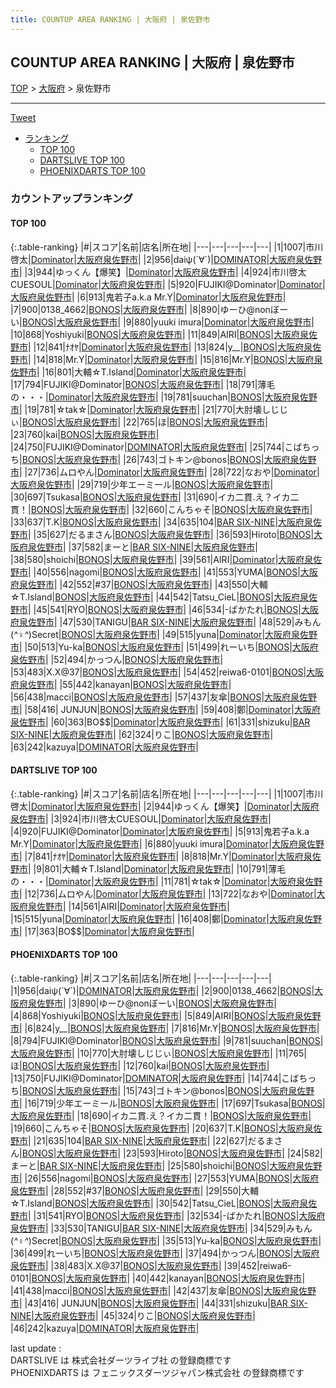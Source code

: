 ```yaml
---
title: COUNTUP AREA RANKING | 大阪府 | 泉佐野市
---
```

## COUNTUP AREA RANKING | 大阪府 | 泉佐野市

[TOP](/darts/rank/) > [大阪府](/darts/rank/大阪府/) > 泉佐野市

___

<a href="https://twitter.com/share?ref_src=twsrc%5Etfw" data-text="COUNTUP AREA RANKING | 大阪府泉佐野市" class="twitter-share-button" data-hashtags="DARTSLIVE,PHOENIXDARTS,darts,ダーツ" data-show-count="false">Tweet</a>

* [ランキング](#カウントアップランキング)
    * [TOP 100](#top-100)
    * [DARTSLIVE TOP 100](#dartslive-top-100)
    * [PHOENIXDARTS TOP 100](#phoenixdarts-top-100)

### カウントアップランキング

#### TOP 100



{:.table-ranking}
|#|スコア|名前|店名|所在地|
|---|---|---|---|---|
|1|1007|<span class="rank-name-dl">市川啓太</span>|<a href="https://search.dartslive.com/jp/shop/dcc9248ca80ffb6c5f9f3321c1147265">Dominator</a>|<a href="/darts/rank/大阪府/泉佐野市">大阪府泉佐野市</a>|
|2|956|<span class="rank-name-pd">daiψ(`∀´)</span>|<a href="https://vs.phoenixdarts.com/jp/shop/shopDetailInfo/s_81066?s_seq=81066">DOMINATOR</a>|<a href="/darts/rank/大阪府/泉佐野市">大阪府泉佐野市</a>|
|3|944|<span class="rank-name-dl">ゆっくん【爆笑】</span>|<a href="https://search.dartslive.com/jp/shop/dcc9248ca80ffb6c5f9f3321c1147265">Dominator</a>|<a href="/darts/rank/大阪府/泉佐野市">大阪府泉佐野市</a>|
|4|924|<span class="rank-name-dl">市川啓太CUESOUL</span>|<a href="https://search.dartslive.com/jp/shop/dcc9248ca80ffb6c5f9f3321c1147265">Dominator</a>|<a href="/darts/rank/大阪府/泉佐野市">大阪府泉佐野市</a>|
|5|920|<span class="rank-name-dl">FUJIKI@Dominator</span>|<a href="https://search.dartslive.com/jp/shop/dcc9248ca80ffb6c5f9f3321c1147265">Dominator</a>|<a href="/darts/rank/大阪府/泉佐野市">大阪府泉佐野市</a>|
|6|913|<span class="rank-name-dl">鬼若子a.k.a Mr.Y</span>|<a href="https://search.dartslive.com/jp/shop/dcc9248ca80ffb6c5f9f3321c1147265">Dominator</a>|<a href="/darts/rank/大阪府/泉佐野市">大阪府泉佐野市</a>|
|7|900|<span class="rank-name-pd">0138_4662</span>|<a href="https://vs.phoenixdarts.com/jp/shop/shopDetailInfo/s_61454?s_seq=61454">BONOS</a>|<a href="/darts/rank/大阪府/泉佐野市">大阪府泉佐野市</a>|
|8|890|<span class="rank-name-pd">ゆーひ@nonぼーい</span>|<a href="https://vs.phoenixdarts.com/jp/shop/shopDetailInfo/s_61454?s_seq=61454">BONOS</a>|<a href="/darts/rank/大阪府/泉佐野市">大阪府泉佐野市</a>|
|9|880|<span class="rank-name-dl">yuuki imura</span>|<a href="https://search.dartslive.com/jp/shop/dcc9248ca80ffb6c5f9f3321c1147265">Dominator</a>|<a href="/darts/rank/大阪府/泉佐野市">大阪府泉佐野市</a>|
|10|868|<span class="rank-name-pd">Yoshiyuki</span>|<a href="https://vs.phoenixdarts.com/jp/shop/shopDetailInfo/s_61454?s_seq=61454">BONOS</a>|<a href="/darts/rank/大阪府/泉佐野市">大阪府泉佐野市</a>|
|11|849|<span class="rank-name-pd">AIRI</span>|<a href="https://vs.phoenixdarts.com/jp/shop/shopDetailInfo/s_61454?s_seq=61454">BONOS</a>|<a href="/darts/rank/大阪府/泉佐野市">大阪府泉佐野市</a>|
|12|841|<span class="rank-name-dl">ﾅｵﾔ</span>|<a href="https://search.dartslive.com/jp/shop/dcc9248ca80ffb6c5f9f3321c1147265">Dominator</a>|<a href="/darts/rank/大阪府/泉佐野市">大阪府泉佐野市</a>|
|13|824|<span class="rank-name-pd">y__</span>|<a href="https://vs.phoenixdarts.com/jp/shop/shopDetailInfo/s_61454?s_seq=61454">BONOS</a>|<a href="/darts/rank/大阪府/泉佐野市">大阪府泉佐野市</a>|
|14|818|<span class="rank-name-dl">Mr.Y</span>|<a href="https://search.dartslive.com/jp/shop/dcc9248ca80ffb6c5f9f3321c1147265">Dominator</a>|<a href="/darts/rank/大阪府/泉佐野市">大阪府泉佐野市</a>|
|15|816|<span class="rank-name-pd">Mr.Y</span>|<a href="https://vs.phoenixdarts.com/jp/shop/shopDetailInfo/s_61454?s_seq=61454">BONOS</a>|<a href="/darts/rank/大阪府/泉佐野市">大阪府泉佐野市</a>|
|16|801|<span class="rank-name-dl">大輔☆T.Island</span>|<a href="https://search.dartslive.com/jp/shop/dcc9248ca80ffb6c5f9f3321c1147265">Dominator</a>|<a href="/darts/rank/大阪府/泉佐野市">大阪府泉佐野市</a>|
|17|794|<span class="rank-name-pd">FUJIKI@Dominator</span>|<a href="https://vs.phoenixdarts.com/jp/shop/shopDetailInfo/s_61454?s_seq=61454">BONOS</a>|<a href="/darts/rank/大阪府/泉佐野市">大阪府泉佐野市</a>|
|18|791|<span class="rank-name-dl">薄毛の・・・</span>|<a href="https://search.dartslive.com/jp/shop/dcc9248ca80ffb6c5f9f3321c1147265">Dominator</a>|<a href="/darts/rank/大阪府/泉佐野市">大阪府泉佐野市</a>|
|19|781|<span class="rank-name-pd">suuchan</span>|<a href="https://vs.phoenixdarts.com/jp/shop/shopDetailInfo/s_61454?s_seq=61454">BONOS</a>|<a href="/darts/rank/大阪府/泉佐野市">大阪府泉佐野市</a>|
|19|781|<span class="rank-name-dl">☆tak☆</span>|<a href="https://search.dartslive.com/jp/shop/dcc9248ca80ffb6c5f9f3321c1147265">Dominator</a>|<a href="/darts/rank/大阪府/泉佐野市">大阪府泉佐野市</a>|
|21|770|<span class="rank-name-pd">大肘壊しじじぃ</span>|<a href="https://vs.phoenixdarts.com/jp/shop/shopDetailInfo/s_61454?s_seq=61454">BONOS</a>|<a href="/darts/rank/大阪府/泉佐野市">大阪府泉佐野市</a>|
|22|765|<span class="rank-name-pd">ほ</span>|<a href="https://vs.phoenixdarts.com/jp/shop/shopDetailInfo/s_61454?s_seq=61454">BONOS</a>|<a href="/darts/rank/大阪府/泉佐野市">大阪府泉佐野市</a>|
|23|760|<span class="rank-name-pd">kai</span>|<a href="https://vs.phoenixdarts.com/jp/shop/shopDetailInfo/s_61454?s_seq=61454">BONOS</a>|<a href="/darts/rank/大阪府/泉佐野市">大阪府泉佐野市</a>|
|24|750|<span class="rank-name-pd">FUJIKI@Dominator</span>|<a href="https://vs.phoenixdarts.com/jp/shop/shopDetailInfo/s_81066?s_seq=81066">DOMINATOR</a>|<a href="/darts/rank/大阪府/泉佐野市">大阪府泉佐野市</a>|
|25|744|<span class="rank-name-pd">こばちっち</span>|<a href="https://vs.phoenixdarts.com/jp/shop/shopDetailInfo/s_61454?s_seq=61454">BONOS</a>|<a href="/darts/rank/大阪府/泉佐野市">大阪府泉佐野市</a>|
|26|743|<span class="rank-name-pd">ゴトキン@bonos</span>|<a href="https://vs.phoenixdarts.com/jp/shop/shopDetailInfo/s_61454?s_seq=61454">BONOS</a>|<a href="/darts/rank/大阪府/泉佐野市">大阪府泉佐野市</a>|
|27|736|<span class="rank-name-dl">ムロやん</span>|<a href="https://search.dartslive.com/jp/shop/dcc9248ca80ffb6c5f9f3321c1147265">Dominator</a>|<a href="/darts/rank/大阪府/泉佐野市">大阪府泉佐野市</a>|
|28|722|<span class="rank-name-dl">なおや</span>|<a href="https://search.dartslive.com/jp/shop/dcc9248ca80ffb6c5f9f3321c1147265">Dominator</a>|<a href="/darts/rank/大阪府/泉佐野市">大阪府泉佐野市</a>|
|29|719|<span class="rank-name-pd">少年エーミール</span>|<a href="https://vs.phoenixdarts.com/jp/shop/shopDetailInfo/s_61454?s_seq=61454">BONOS</a>|<a href="/darts/rank/大阪府/泉佐野市">大阪府泉佐野市</a>|
|30|697|<span class="rank-name-pd">Tsukasa</span>|<a href="https://vs.phoenixdarts.com/jp/shop/shopDetailInfo/s_61454?s_seq=61454">BONOS</a>|<a href="/darts/rank/大阪府/泉佐野市">大阪府泉佐野市</a>|
|31|690|<span class="rank-name-pd">イカ二貫.え？イカ二貫！</span>|<a href="https://vs.phoenixdarts.com/jp/shop/shopDetailInfo/s_61454?s_seq=61454">BONOS</a>|<a href="/darts/rank/大阪府/泉佐野市">大阪府泉佐野市</a>|
|32|660|<span class="rank-name-pd">こんちゃそ</span>|<a href="https://vs.phoenixdarts.com/jp/shop/shopDetailInfo/s_61454?s_seq=61454">BONOS</a>|<a href="/darts/rank/大阪府/泉佐野市">大阪府泉佐野市</a>|
|33|637|<span class="rank-name-pd">T.K</span>|<a href="https://vs.phoenixdarts.com/jp/shop/shopDetailInfo/s_61454?s_seq=61454">BONOS</a>|<a href="/darts/rank/大阪府/泉佐野市">大阪府泉佐野市</a>|
|34|635|<span class="rank-name-pd">104</span>|<a href="https://vs.phoenixdarts.com/jp/shop/shopDetailInfo/s_80678?s_seq=80678">BAR SIX-NINE</a>|<a href="/darts/rank/大阪府/泉佐野市">大阪府泉佐野市</a>|
|35|627|<span class="rank-name-pd">だるまさん</span>|<a href="https://vs.phoenixdarts.com/jp/shop/shopDetailInfo/s_61454?s_seq=61454">BONOS</a>|<a href="/darts/rank/大阪府/泉佐野市">大阪府泉佐野市</a>|
|36|593|<span class="rank-name-pd">Hiroto</span>|<a href="https://vs.phoenixdarts.com/jp/shop/shopDetailInfo/s_61454?s_seq=61454">BONOS</a>|<a href="/darts/rank/大阪府/泉佐野市">大阪府泉佐野市</a>|
|37|582|<span class="rank-name-pd">まーと</span>|<a href="https://vs.phoenixdarts.com/jp/shop/shopDetailInfo/s_80678?s_seq=80678">BAR SIX-NINE</a>|<a href="/darts/rank/大阪府/泉佐野市">大阪府泉佐野市</a>|
|38|580|<span class="rank-name-pd">shoichi</span>|<a href="https://vs.phoenixdarts.com/jp/shop/shopDetailInfo/s_61454?s_seq=61454">BONOS</a>|<a href="/darts/rank/大阪府/泉佐野市">大阪府泉佐野市</a>|
|39|561|<span class="rank-name-dl">AIRI</span>|<a href="https://search.dartslive.com/jp/shop/dcc9248ca80ffb6c5f9f3321c1147265">Dominator</a>|<a href="/darts/rank/大阪府/泉佐野市">大阪府泉佐野市</a>|
|40|556|<span class="rank-name-pd">nagomi</span>|<a href="https://vs.phoenixdarts.com/jp/shop/shopDetailInfo/s_61454?s_seq=61454">BONOS</a>|<a href="/darts/rank/大阪府/泉佐野市">大阪府泉佐野市</a>|
|41|553|<span class="rank-name-pd">YUMA</span>|<a href="https://vs.phoenixdarts.com/jp/shop/shopDetailInfo/s_61454?s_seq=61454">BONOS</a>|<a href="/darts/rank/大阪府/泉佐野市">大阪府泉佐野市</a>|
|42|552|<span class="rank-name-pd">#37</span>|<a href="https://vs.phoenixdarts.com/jp/shop/shopDetailInfo/s_61454?s_seq=61454">BONOS</a>|<a href="/darts/rank/大阪府/泉佐野市">大阪府泉佐野市</a>|
|43|550|<span class="rank-name-pd">大輔☆T.Island</span>|<a href="https://vs.phoenixdarts.com/jp/shop/shopDetailInfo/s_61454?s_seq=61454">BONOS</a>|<a href="/darts/rank/大阪府/泉佐野市">大阪府泉佐野市</a>|
|44|542|<span class="rank-name-pd">Tatsu_CieL</span>|<a href="https://vs.phoenixdarts.com/jp/shop/shopDetailInfo/s_61454?s_seq=61454">BONOS</a>|<a href="/darts/rank/大阪府/泉佐野市">大阪府泉佐野市</a>|
|45|541|<span class="rank-name-pd">RYO</span>|<a href="https://vs.phoenixdarts.com/jp/shop/shopDetailInfo/s_61454?s_seq=61454">BONOS</a>|<a href="/darts/rank/大阪府/泉佐野市">大阪府泉佐野市</a>|
|46|534|<span class="rank-name-pd">-ばかたれ</span>|<a href="https://vs.phoenixdarts.com/jp/shop/shopDetailInfo/s_61454?s_seq=61454">BONOS</a>|<a href="/darts/rank/大阪府/泉佐野市">大阪府泉佐野市</a>|
|47|530|<span class="rank-name-pd">TANIGU</span>|<a href="https://vs.phoenixdarts.com/jp/shop/shopDetailInfo/s_80678?s_seq=80678">BAR SIX-NINE</a>|<a href="/darts/rank/大阪府/泉佐野市">大阪府泉佐野市</a>|
|48|529|<span class="rank-name-pd">みもん(*^♀︎^*)Secret</span>|<a href="https://vs.phoenixdarts.com/jp/shop/shopDetailInfo/s_61454?s_seq=61454">BONOS</a>|<a href="/darts/rank/大阪府/泉佐野市">大阪府泉佐野市</a>|
|49|515|<span class="rank-name-dl">yuna</span>|<a href="https://search.dartslive.com/jp/shop/dcc9248ca80ffb6c5f9f3321c1147265">Dominator</a>|<a href="/darts/rank/大阪府/泉佐野市">大阪府泉佐野市</a>|
|50|513|<span class="rank-name-pd">Yu-ka</span>|<a href="https://vs.phoenixdarts.com/jp/shop/shopDetailInfo/s_61454?s_seq=61454">BONOS</a>|<a href="/darts/rank/大阪府/泉佐野市">大阪府泉佐野市</a>|
|51|499|<span class="rank-name-pd">れーいち</span>|<a href="https://vs.phoenixdarts.com/jp/shop/shopDetailInfo/s_61454?s_seq=61454">BONOS</a>|<a href="/darts/rank/大阪府/泉佐野市">大阪府泉佐野市</a>|
|52|494|<span class="rank-name-pd">かっつん</span>|<a href="https://vs.phoenixdarts.com/jp/shop/shopDetailInfo/s_61454?s_seq=61454">BONOS</a>|<a href="/darts/rank/大阪府/泉佐野市">大阪府泉佐野市</a>|
|53|483|<span class="rank-name-pd">X.X@37</span>|<a href="https://vs.phoenixdarts.com/jp/shop/shopDetailInfo/s_61454?s_seq=61454">BONOS</a>|<a href="/darts/rank/大阪府/泉佐野市">大阪府泉佐野市</a>|
|54|452|<span class="rank-name-pd">reiwa6-0101</span>|<a href="https://vs.phoenixdarts.com/jp/shop/shopDetailInfo/s_61454?s_seq=61454">BONOS</a>|<a href="/darts/rank/大阪府/泉佐野市">大阪府泉佐野市</a>|
|55|442|<span class="rank-name-pd">kanayan</span>|<a href="https://vs.phoenixdarts.com/jp/shop/shopDetailInfo/s_61454?s_seq=61454">BONOS</a>|<a href="/darts/rank/大阪府/泉佐野市">大阪府泉佐野市</a>|
|56|438|<span class="rank-name-pd">macci</span>|<a href="https://vs.phoenixdarts.com/jp/shop/shopDetailInfo/s_61454?s_seq=61454">BONOS</a>|<a href="/darts/rank/大阪府/泉佐野市">大阪府泉佐野市</a>|
|57|437|<span class="rank-name-pd">友傘</span>|<a href="https://vs.phoenixdarts.com/jp/shop/shopDetailInfo/s_61454?s_seq=61454">BONOS</a>|<a href="/darts/rank/大阪府/泉佐野市">大阪府泉佐野市</a>|
|58|416|<span class="rank-name-pd">    JUNJUN</span>|<a href="https://vs.phoenixdarts.com/jp/shop/shopDetailInfo/s_61454?s_seq=61454">BONOS</a>|<a href="/darts/rank/大阪府/泉佐野市">大阪府泉佐野市</a>|
|59|408|<span class="rank-name-dl">鄭</span>|<a href="https://search.dartslive.com/jp/shop/dcc9248ca80ffb6c5f9f3321c1147265">Dominator</a>|<a href="/darts/rank/大阪府/泉佐野市">大阪府泉佐野市</a>|
|60|363|<span class="rank-name-dl">BO$$</span>|<a href="https://search.dartslive.com/jp/shop/dcc9248ca80ffb6c5f9f3321c1147265">Dominator</a>|<a href="/darts/rank/大阪府/泉佐野市">大阪府泉佐野市</a>|
|61|331|<span class="rank-name-pd">shizuku</span>|<a href="https://vs.phoenixdarts.com/jp/shop/shopDetailInfo/s_80678?s_seq=80678">BAR SIX-NINE</a>|<a href="/darts/rank/大阪府/泉佐野市">大阪府泉佐野市</a>|
|62|324|<span class="rank-name-pd">りこ</span>|<a href="https://vs.phoenixdarts.com/jp/shop/shopDetailInfo/s_61454?s_seq=61454">BONOS</a>|<a href="/darts/rank/大阪府/泉佐野市">大阪府泉佐野市</a>|
|63|242|<span class="rank-name-pd">kazuya</span>|<a href="https://vs.phoenixdarts.com/jp/shop/shopDetailInfo/s_81066?s_seq=81066">DOMINATOR</a>|<a href="/darts/rank/大阪府/泉佐野市">大阪府泉佐野市</a>|


#### DARTSLIVE TOP 100



{:.table-ranking}
|#|スコア|名前|店名|所在地|
|---|---|---|---|---|
|1|1007|<span class="rank-name-dl">市川啓太</span>|<a href="https://search.dartslive.com/jp/shop/dcc9248ca80ffb6c5f9f3321c1147265">Dominator</a>|<a href="/darts/rank/大阪府/泉佐野市">大阪府泉佐野市</a>|
|2|944|<span class="rank-name-dl">ゆっくん【爆笑】</span>|<a href="https://search.dartslive.com/jp/shop/dcc9248ca80ffb6c5f9f3321c1147265">Dominator</a>|<a href="/darts/rank/大阪府/泉佐野市">大阪府泉佐野市</a>|
|3|924|<span class="rank-name-dl">市川啓太CUESOUL</span>|<a href="https://search.dartslive.com/jp/shop/dcc9248ca80ffb6c5f9f3321c1147265">Dominator</a>|<a href="/darts/rank/大阪府/泉佐野市">大阪府泉佐野市</a>|
|4|920|<span class="rank-name-dl">FUJIKI@Dominator</span>|<a href="https://search.dartslive.com/jp/shop/dcc9248ca80ffb6c5f9f3321c1147265">Dominator</a>|<a href="/darts/rank/大阪府/泉佐野市">大阪府泉佐野市</a>|
|5|913|<span class="rank-name-dl">鬼若子a.k.a Mr.Y</span>|<a href="https://search.dartslive.com/jp/shop/dcc9248ca80ffb6c5f9f3321c1147265">Dominator</a>|<a href="/darts/rank/大阪府/泉佐野市">大阪府泉佐野市</a>|
|6|880|<span class="rank-name-dl">yuuki imura</span>|<a href="https://search.dartslive.com/jp/shop/dcc9248ca80ffb6c5f9f3321c1147265">Dominator</a>|<a href="/darts/rank/大阪府/泉佐野市">大阪府泉佐野市</a>|
|7|841|<span class="rank-name-dl">ﾅｵﾔ</span>|<a href="https://search.dartslive.com/jp/shop/dcc9248ca80ffb6c5f9f3321c1147265">Dominator</a>|<a href="/darts/rank/大阪府/泉佐野市">大阪府泉佐野市</a>|
|8|818|<span class="rank-name-dl">Mr.Y</span>|<a href="https://search.dartslive.com/jp/shop/dcc9248ca80ffb6c5f9f3321c1147265">Dominator</a>|<a href="/darts/rank/大阪府/泉佐野市">大阪府泉佐野市</a>|
|9|801|<span class="rank-name-dl">大輔☆T.Island</span>|<a href="https://search.dartslive.com/jp/shop/dcc9248ca80ffb6c5f9f3321c1147265">Dominator</a>|<a href="/darts/rank/大阪府/泉佐野市">大阪府泉佐野市</a>|
|10|791|<span class="rank-name-dl">薄毛の・・・</span>|<a href="https://search.dartslive.com/jp/shop/dcc9248ca80ffb6c5f9f3321c1147265">Dominator</a>|<a href="/darts/rank/大阪府/泉佐野市">大阪府泉佐野市</a>|
|11|781|<span class="rank-name-dl">☆tak☆</span>|<a href="https://search.dartslive.com/jp/shop/dcc9248ca80ffb6c5f9f3321c1147265">Dominator</a>|<a href="/darts/rank/大阪府/泉佐野市">大阪府泉佐野市</a>|
|12|736|<span class="rank-name-dl">ムロやん</span>|<a href="https://search.dartslive.com/jp/shop/dcc9248ca80ffb6c5f9f3321c1147265">Dominator</a>|<a href="/darts/rank/大阪府/泉佐野市">大阪府泉佐野市</a>|
|13|722|<span class="rank-name-dl">なおや</span>|<a href="https://search.dartslive.com/jp/shop/dcc9248ca80ffb6c5f9f3321c1147265">Dominator</a>|<a href="/darts/rank/大阪府/泉佐野市">大阪府泉佐野市</a>|
|14|561|<span class="rank-name-dl">AIRI</span>|<a href="https://search.dartslive.com/jp/shop/dcc9248ca80ffb6c5f9f3321c1147265">Dominator</a>|<a href="/darts/rank/大阪府/泉佐野市">大阪府泉佐野市</a>|
|15|515|<span class="rank-name-dl">yuna</span>|<a href="https://search.dartslive.com/jp/shop/dcc9248ca80ffb6c5f9f3321c1147265">Dominator</a>|<a href="/darts/rank/大阪府/泉佐野市">大阪府泉佐野市</a>|
|16|408|<span class="rank-name-dl">鄭</span>|<a href="https://search.dartslive.com/jp/shop/dcc9248ca80ffb6c5f9f3321c1147265">Dominator</a>|<a href="/darts/rank/大阪府/泉佐野市">大阪府泉佐野市</a>|
|17|363|<span class="rank-name-dl">BO$$</span>|<a href="https://search.dartslive.com/jp/shop/dcc9248ca80ffb6c5f9f3321c1147265">Dominator</a>|<a href="/darts/rank/大阪府/泉佐野市">大阪府泉佐野市</a>|


#### PHOENIXDARTS TOP 100



{:.table-ranking}
|#|スコア|名前|店名|所在地|
|---|---|---|---|---|
|1|956|<span class="rank-name-pd">daiψ(`∀´)</span>|<a href="https://vs.phoenixdarts.com/jp/shop/shopDetailInfo/s_81066?s_seq=81066">DOMINATOR</a>|<a href="/darts/rank/大阪府/泉佐野市">大阪府泉佐野市</a>|
|2|900|<span class="rank-name-pd">0138_4662</span>|<a href="https://vs.phoenixdarts.com/jp/shop/shopDetailInfo/s_61454?s_seq=61454">BONOS</a>|<a href="/darts/rank/大阪府/泉佐野市">大阪府泉佐野市</a>|
|3|890|<span class="rank-name-pd">ゆーひ@nonぼーい</span>|<a href="https://vs.phoenixdarts.com/jp/shop/shopDetailInfo/s_61454?s_seq=61454">BONOS</a>|<a href="/darts/rank/大阪府/泉佐野市">大阪府泉佐野市</a>|
|4|868|<span class="rank-name-pd">Yoshiyuki</span>|<a href="https://vs.phoenixdarts.com/jp/shop/shopDetailInfo/s_61454?s_seq=61454">BONOS</a>|<a href="/darts/rank/大阪府/泉佐野市">大阪府泉佐野市</a>|
|5|849|<span class="rank-name-pd">AIRI</span>|<a href="https://vs.phoenixdarts.com/jp/shop/shopDetailInfo/s_61454?s_seq=61454">BONOS</a>|<a href="/darts/rank/大阪府/泉佐野市">大阪府泉佐野市</a>|
|6|824|<span class="rank-name-pd">y__</span>|<a href="https://vs.phoenixdarts.com/jp/shop/shopDetailInfo/s_61454?s_seq=61454">BONOS</a>|<a href="/darts/rank/大阪府/泉佐野市">大阪府泉佐野市</a>|
|7|816|<span class="rank-name-pd">Mr.Y</span>|<a href="https://vs.phoenixdarts.com/jp/shop/shopDetailInfo/s_61454?s_seq=61454">BONOS</a>|<a href="/darts/rank/大阪府/泉佐野市">大阪府泉佐野市</a>|
|8|794|<span class="rank-name-pd">FUJIKI@Dominator</span>|<a href="https://vs.phoenixdarts.com/jp/shop/shopDetailInfo/s_61454?s_seq=61454">BONOS</a>|<a href="/darts/rank/大阪府/泉佐野市">大阪府泉佐野市</a>|
|9|781|<span class="rank-name-pd">suuchan</span>|<a href="https://vs.phoenixdarts.com/jp/shop/shopDetailInfo/s_61454?s_seq=61454">BONOS</a>|<a href="/darts/rank/大阪府/泉佐野市">大阪府泉佐野市</a>|
|10|770|<span class="rank-name-pd">大肘壊しじじぃ</span>|<a href="https://vs.phoenixdarts.com/jp/shop/shopDetailInfo/s_61454?s_seq=61454">BONOS</a>|<a href="/darts/rank/大阪府/泉佐野市">大阪府泉佐野市</a>|
|11|765|<span class="rank-name-pd">ほ</span>|<a href="https://vs.phoenixdarts.com/jp/shop/shopDetailInfo/s_61454?s_seq=61454">BONOS</a>|<a href="/darts/rank/大阪府/泉佐野市">大阪府泉佐野市</a>|
|12|760|<span class="rank-name-pd">kai</span>|<a href="https://vs.phoenixdarts.com/jp/shop/shopDetailInfo/s_61454?s_seq=61454">BONOS</a>|<a href="/darts/rank/大阪府/泉佐野市">大阪府泉佐野市</a>|
|13|750|<span class="rank-name-pd">FUJIKI@Dominator</span>|<a href="https://vs.phoenixdarts.com/jp/shop/shopDetailInfo/s_81066?s_seq=81066">DOMINATOR</a>|<a href="/darts/rank/大阪府/泉佐野市">大阪府泉佐野市</a>|
|14|744|<span class="rank-name-pd">こばちっち</span>|<a href="https://vs.phoenixdarts.com/jp/shop/shopDetailInfo/s_61454?s_seq=61454">BONOS</a>|<a href="/darts/rank/大阪府/泉佐野市">大阪府泉佐野市</a>|
|15|743|<span class="rank-name-pd">ゴトキン@bonos</span>|<a href="https://vs.phoenixdarts.com/jp/shop/shopDetailInfo/s_61454?s_seq=61454">BONOS</a>|<a href="/darts/rank/大阪府/泉佐野市">大阪府泉佐野市</a>|
|16|719|<span class="rank-name-pd">少年エーミール</span>|<a href="https://vs.phoenixdarts.com/jp/shop/shopDetailInfo/s_61454?s_seq=61454">BONOS</a>|<a href="/darts/rank/大阪府/泉佐野市">大阪府泉佐野市</a>|
|17|697|<span class="rank-name-pd">Tsukasa</span>|<a href="https://vs.phoenixdarts.com/jp/shop/shopDetailInfo/s_61454?s_seq=61454">BONOS</a>|<a href="/darts/rank/大阪府/泉佐野市">大阪府泉佐野市</a>|
|18|690|<span class="rank-name-pd">イカ二貫.え？イカ二貫！</span>|<a href="https://vs.phoenixdarts.com/jp/shop/shopDetailInfo/s_61454?s_seq=61454">BONOS</a>|<a href="/darts/rank/大阪府/泉佐野市">大阪府泉佐野市</a>|
|19|660|<span class="rank-name-pd">こんちゃそ</span>|<a href="https://vs.phoenixdarts.com/jp/shop/shopDetailInfo/s_61454?s_seq=61454">BONOS</a>|<a href="/darts/rank/大阪府/泉佐野市">大阪府泉佐野市</a>|
|20|637|<span class="rank-name-pd">T.K</span>|<a href="https://vs.phoenixdarts.com/jp/shop/shopDetailInfo/s_61454?s_seq=61454">BONOS</a>|<a href="/darts/rank/大阪府/泉佐野市">大阪府泉佐野市</a>|
|21|635|<span class="rank-name-pd">104</span>|<a href="https://vs.phoenixdarts.com/jp/shop/shopDetailInfo/s_80678?s_seq=80678">BAR SIX-NINE</a>|<a href="/darts/rank/大阪府/泉佐野市">大阪府泉佐野市</a>|
|22|627|<span class="rank-name-pd">だるまさん</span>|<a href="https://vs.phoenixdarts.com/jp/shop/shopDetailInfo/s_61454?s_seq=61454">BONOS</a>|<a href="/darts/rank/大阪府/泉佐野市">大阪府泉佐野市</a>|
|23|593|<span class="rank-name-pd">Hiroto</span>|<a href="https://vs.phoenixdarts.com/jp/shop/shopDetailInfo/s_61454?s_seq=61454">BONOS</a>|<a href="/darts/rank/大阪府/泉佐野市">大阪府泉佐野市</a>|
|24|582|<span class="rank-name-pd">まーと</span>|<a href="https://vs.phoenixdarts.com/jp/shop/shopDetailInfo/s_80678?s_seq=80678">BAR SIX-NINE</a>|<a href="/darts/rank/大阪府/泉佐野市">大阪府泉佐野市</a>|
|25|580|<span class="rank-name-pd">shoichi</span>|<a href="https://vs.phoenixdarts.com/jp/shop/shopDetailInfo/s_61454?s_seq=61454">BONOS</a>|<a href="/darts/rank/大阪府/泉佐野市">大阪府泉佐野市</a>|
|26|556|<span class="rank-name-pd">nagomi</span>|<a href="https://vs.phoenixdarts.com/jp/shop/shopDetailInfo/s_61454?s_seq=61454">BONOS</a>|<a href="/darts/rank/大阪府/泉佐野市">大阪府泉佐野市</a>|
|27|553|<span class="rank-name-pd">YUMA</span>|<a href="https://vs.phoenixdarts.com/jp/shop/shopDetailInfo/s_61454?s_seq=61454">BONOS</a>|<a href="/darts/rank/大阪府/泉佐野市">大阪府泉佐野市</a>|
|28|552|<span class="rank-name-pd">#37</span>|<a href="https://vs.phoenixdarts.com/jp/shop/shopDetailInfo/s_61454?s_seq=61454">BONOS</a>|<a href="/darts/rank/大阪府/泉佐野市">大阪府泉佐野市</a>|
|29|550|<span class="rank-name-pd">大輔☆T.Island</span>|<a href="https://vs.phoenixdarts.com/jp/shop/shopDetailInfo/s_61454?s_seq=61454">BONOS</a>|<a href="/darts/rank/大阪府/泉佐野市">大阪府泉佐野市</a>|
|30|542|<span class="rank-name-pd">Tatsu_CieL</span>|<a href="https://vs.phoenixdarts.com/jp/shop/shopDetailInfo/s_61454?s_seq=61454">BONOS</a>|<a href="/darts/rank/大阪府/泉佐野市">大阪府泉佐野市</a>|
|31|541|<span class="rank-name-pd">RYO</span>|<a href="https://vs.phoenixdarts.com/jp/shop/shopDetailInfo/s_61454?s_seq=61454">BONOS</a>|<a href="/darts/rank/大阪府/泉佐野市">大阪府泉佐野市</a>|
|32|534|<span class="rank-name-pd">-ばかたれ</span>|<a href="https://vs.phoenixdarts.com/jp/shop/shopDetailInfo/s_61454?s_seq=61454">BONOS</a>|<a href="/darts/rank/大阪府/泉佐野市">大阪府泉佐野市</a>|
|33|530|<span class="rank-name-pd">TANIGU</span>|<a href="https://vs.phoenixdarts.com/jp/shop/shopDetailInfo/s_80678?s_seq=80678">BAR SIX-NINE</a>|<a href="/darts/rank/大阪府/泉佐野市">大阪府泉佐野市</a>|
|34|529|<span class="rank-name-pd">みもん(*^♀︎^*)Secret</span>|<a href="https://vs.phoenixdarts.com/jp/shop/shopDetailInfo/s_61454?s_seq=61454">BONOS</a>|<a href="/darts/rank/大阪府/泉佐野市">大阪府泉佐野市</a>|
|35|513|<span class="rank-name-pd">Yu-ka</span>|<a href="https://vs.phoenixdarts.com/jp/shop/shopDetailInfo/s_61454?s_seq=61454">BONOS</a>|<a href="/darts/rank/大阪府/泉佐野市">大阪府泉佐野市</a>|
|36|499|<span class="rank-name-pd">れーいち</span>|<a href="https://vs.phoenixdarts.com/jp/shop/shopDetailInfo/s_61454?s_seq=61454">BONOS</a>|<a href="/darts/rank/大阪府/泉佐野市">大阪府泉佐野市</a>|
|37|494|<span class="rank-name-pd">かっつん</span>|<a href="https://vs.phoenixdarts.com/jp/shop/shopDetailInfo/s_61454?s_seq=61454">BONOS</a>|<a href="/darts/rank/大阪府/泉佐野市">大阪府泉佐野市</a>|
|38|483|<span class="rank-name-pd">X.X@37</span>|<a href="https://vs.phoenixdarts.com/jp/shop/shopDetailInfo/s_61454?s_seq=61454">BONOS</a>|<a href="/darts/rank/大阪府/泉佐野市">大阪府泉佐野市</a>|
|39|452|<span class="rank-name-pd">reiwa6-0101</span>|<a href="https://vs.phoenixdarts.com/jp/shop/shopDetailInfo/s_61454?s_seq=61454">BONOS</a>|<a href="/darts/rank/大阪府/泉佐野市">大阪府泉佐野市</a>|
|40|442|<span class="rank-name-pd">kanayan</span>|<a href="https://vs.phoenixdarts.com/jp/shop/shopDetailInfo/s_61454?s_seq=61454">BONOS</a>|<a href="/darts/rank/大阪府/泉佐野市">大阪府泉佐野市</a>|
|41|438|<span class="rank-name-pd">macci</span>|<a href="https://vs.phoenixdarts.com/jp/shop/shopDetailInfo/s_61454?s_seq=61454">BONOS</a>|<a href="/darts/rank/大阪府/泉佐野市">大阪府泉佐野市</a>|
|42|437|<span class="rank-name-pd">友傘</span>|<a href="https://vs.phoenixdarts.com/jp/shop/shopDetailInfo/s_61454?s_seq=61454">BONOS</a>|<a href="/darts/rank/大阪府/泉佐野市">大阪府泉佐野市</a>|
|43|416|<span class="rank-name-pd">    JUNJUN</span>|<a href="https://vs.phoenixdarts.com/jp/shop/shopDetailInfo/s_61454?s_seq=61454">BONOS</a>|<a href="/darts/rank/大阪府/泉佐野市">大阪府泉佐野市</a>|
|44|331|<span class="rank-name-pd">shizuku</span>|<a href="https://vs.phoenixdarts.com/jp/shop/shopDetailInfo/s_80678?s_seq=80678">BAR SIX-NINE</a>|<a href="/darts/rank/大阪府/泉佐野市">大阪府泉佐野市</a>|
|45|324|<span class="rank-name-pd">りこ</span>|<a href="https://vs.phoenixdarts.com/jp/shop/shopDetailInfo/s_61454?s_seq=61454">BONOS</a>|<a href="/darts/rank/大阪府/泉佐野市">大阪府泉佐野市</a>|
|46|242|<span class="rank-name-pd">kazuya</span>|<a href="https://vs.phoenixdarts.com/jp/shop/shopDetailInfo/s_81066?s_seq=81066">DOMINATOR</a>|<a href="/darts/rank/大阪府/泉佐野市">大阪府泉佐野市</a>|


<div class="footer border-top border-gray-light mt-5 pt-3 text-right text-gray">
    last update : <span style="font-weight: italic" id="foot_last_modified"></span><br />
    DARTSLIVE は 株式会社ダーツライブ社 の登録商標です<br />
    PHOENIXDARTS は フェニックスダーツジャパン株式会社 の登録商標です<br />
</div>

<script src="https://cdnjs.cloudflare.com/ajax/libs/jquery.tablesorter/2.31.3/js/jquery.tablesorter.min.js" integrity="sha512-qzgd5cYSZcosqpzpn7zF2ZId8f/8CHmFKZ8j7mU4OUXTNRd5g+ZHBPsgKEwoqxCtdQvExE5LprwwPAgoicguNg==" crossorigin="anonymous" referrerpolicy="no-referrer"></script>
<link rel="stylesheet" href="https://cdnjs.cloudflare.com/ajax/libs/jquery.tablesorter/2.31.3/css/theme.default.min.css" integrity="sha512-wghhOJkjQX0Lh3NSWvNKeZ0ZpNn+SPVXX1Qyc9OCaogADktxrBiBdKGDoqVUOyhStvMBmJQ8ZdMHiR3wuEq8+w==" crossorigin="anonymous" referrerpolicy="no-referrer" />
<script>
$(function() {
    $(".table-ranking").tablesorter({sortList:[[0, 0]]});
    $("#foot_last_modified").text(formatDate(new Date(document.lastModified), 'yyyy-MM-dd HH:mm:ss'));
});
</script>

<script async src="https://platform.twitter.com/widgets.js" charset="utf-8"></script>
